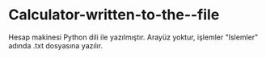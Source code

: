 # Calculator-written-to-the--file
Hesap makinesi Python dili ile yazılmıştır. Arayüz yoktur, işlemler "Islemler" adında .txt dosyasına yazılır.
